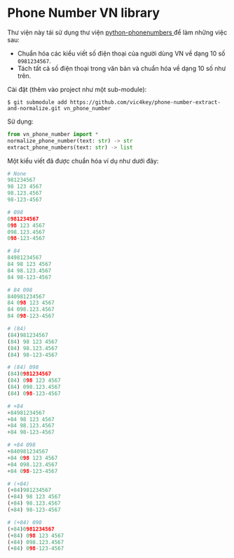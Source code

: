 # Phone Number VN library

Thư viện này tái sử dụng thư viện [python-phonenumbers ](https://github.com/daviddrysdale/python-phonenumbers.git) để làm những việc sau:
- Chuẩn hóa các kiểu viết số điện thoại của người dùng VN về dạng 10 số `0981234567`.
- Tách tất cả số điện thoại trong văn bản và chuẩn hóa về dạng 10 số như trên.

Cài đặt (thêm vào project như một sub-module):
```
$ git submodule add https://github.com/vic4key/phone-number-extract-and-normalize.git vn_phone_number
```

Sử dụng:
```python
from vn_phone_number import *
normalize_phone_number(text: str) -> str
extract_phone_numbers(text: str) -> list
```

Một kiểu viết đã được chuẩn hóa ví dụ như dưới đây:
```python
# None
981234567
98 123 4567
98.123.4567
98-123-4567

# 098
0981234567
098 123 4567
098.123.4567
098-123-4567

# 84
84981234567
84 98 123 4567
84 98.123.4567
84 98-123-4567

# 84 098
840981234567
84 098 123 4567
84 098.123.4567
84 098-123-4567

# (84)
(84)981234567
(84) 98 123 4567
(84) 98.123.4567
(84) 98-123-4567

# (84) 098
(84)0981234567
(84) 098 123 4567
(84) 098.123.4567
(84) 098-123-4567

# +84
+84981234567
+84 98 123 4567
+84 98.123.4567
+84 98-123-4567

# +84 098
+840981234567
+84 098 123 4567
+84 098.123.4567
+84 098-123-4567

# (+84)
(+84)981234567
(+84) 98 123 4567
(+84) 98.123.4567
(+84) 98-123-4567

# (+84) 098
(+84)0981234567
(+84) 098 123 4567
(+84) 098.123.4567
(+84) 098-123-4567
```
